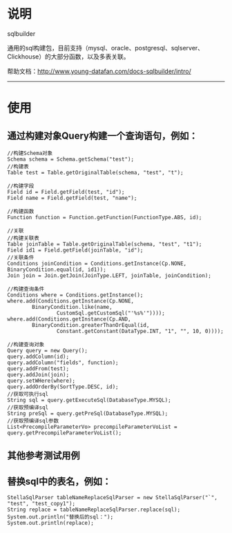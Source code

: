 # 说明

sqlbuilder

通用的sql构建包，目前支持（mysql、oracle、postgresql、sqlserver、Clickhouse）的大部分函数，以及多表关联。

帮助文档：http://www.young-datafan.com/docs-sqlbuilder/intro/

--------------------------------------------------------------------------------
# 使用

## 通过构建对象Query构建一个查询语句，例如：
```
//构建Schema对象
Schema schema = Schema.getSchema("test");
//构建表
Table test = Table.getOriginalTable(schema, "test", "t");

//构建字段
Field id = Field.getField(test, "id");
Field name = Field.getField(test, "name");

//构建函数
Function function = Function.getFunction(FunctionType.ABS, id);

//关联
//构建关联表
Table joinTable = Table.getOriginalTable(schema, "test", "t1");
Field id1 = Field.getField(joinTable, "id");
//关联条件
Conditions joinCondition = Conditions.getInstance(Cp.NONE, BinaryCondition.equal(id, id1));
Join join = Join.getJoin(JoinType.LEFT, joinTable, joinCondition);

//构建查询条件
Conditions where = Conditions.getInstance();
where.add(Conditions.getInstance(Cp.NONE,
        BinaryCondition.like(name,
                CustomSql.getCustomSql("'%s%'"))));
where.add(Conditions.getInstance(Cp.AND,
        BinaryCondition.greaterThanOrEqual(id,
                Constant.getConstant(DataType.INT, "1", "", 10, 0))));

//构建查询对象
Query query = new Query();
query.addColumn(id);
query.addColumn("fields", function);
query.addFrom(test);
query.addJoin(join);
query.setWHere(where);
query.addOrderBy(SortType.DESC, id);
//获取可执行sql
String sql = query.getExecuteSql(DatabaseType.MYSQL);
//获取预编译sql
String preSql = query.getPreSql(DatabaseType.MYSQL);
//获取预编译sql参数
List<PrecompileParameterVo> precompileParameterVoList = query.getPrecompileParameterVoList();
```
## 其他参考测试用例

## 替换sql中的表名，例如：
```
StellaSqlParser tableNameReplaceSqlParser = new StellaSqlParser("`", "test", "test_copy1");
String replace = tableNameReplaceSqlParser.replace(sql);
System.out.println("替换后的sql：");
System.out.println(replace);
```
